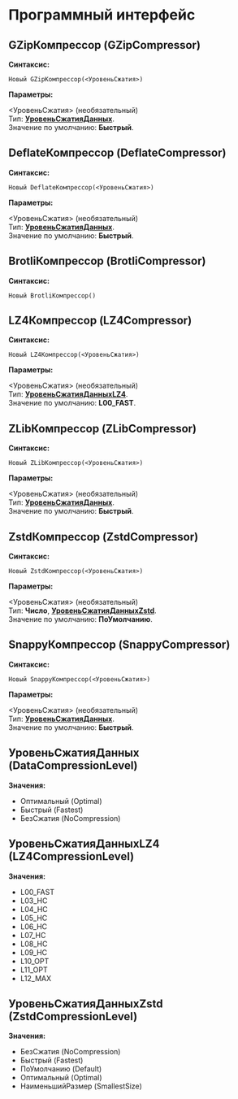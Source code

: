 # Программный интерфейс

## GZipКомпрессор (GZipCompressor)

**Синтаксис:**

```bsl
Новый GZipКомпрессор(<УровеньСжатия>)
```

**Параметры:**

<УровеньСжатия> (необязательный) </br>
Тип: [**УровеньСжатияДанных**](#уровеньсжатияданных-datacompressionlevel).</br>
Значение по умолчанию: **Быстрый**.


## DeflateКомпрессор (DeflateCompressor)

**Синтаксис:**

```bsl
Новый DeflateКомпрессор(<УровеньСжатия>)
```

**Параметры:**

<УровеньСжатия> (необязательный) </br>
Тип: [**УровеньСжатияДанных**](#уровеньсжатияданных-datacompressionlevel).</br>
Значение по умолчанию: **Быстрый**.


## BrotliКомпрессор (BrotliCompressor)

**Синтаксис:**

```bsl
Новый BrotliКомпрессор()
```


## LZ4Компрессор (LZ4Compressor)

**Синтаксис:**

```bsl
Новый LZ4Компрессор(<УровеньСжатия>)
```

**Параметры:**

<УровеньСжатия> (необязательный) </br>
Тип: [**УровеньСжатияДанныхLZ4**](#уровеньсжатияданныхlz4-lz4compressionlevel).</br>
Значение по умолчанию: **L00_FAST**.


## ZLibКомпрессор (ZLibCompressor)

**Синтаксис:**

```bsl
Новый ZLibКомпрессор(<УровеньСжатия>)
```

**Параметры:**

<УровеньСжатия> (необязательный) </br>
Тип: [**УровеньСжатияДанных**](#уровеньсжатияданных-datacompressionlevel).</br>
Значение по умолчанию: **Быстрый**.


## ZstdКомпрессор (ZstdCompressor)

**Синтаксис:**

```bsl
Новый ZstdКомпрессор(<УровеньСжатия>)
```

**Параметры:**

<УровеньСжатия> (необязательный) </br>
Тип:  **Число**, [**УровеньСжатияДанныхZstd**](#уровеньсжатияданныхzstd-zstdcompressionlevel).</br>
Значение по умолчанию: **ПоУмолчанию**.


## SnappyКомпрессор (SnappyCompressor)

**Синтаксис:**

```bsl
Новый SnappyКомпрессор(<УровеньСжатия>)
```

**Параметры:**

<УровеньСжатия> (необязательный) </br>
Тип: [**УровеньСжатияДанных**](#уровеньсжатияданных-datacompressionlevel).</br>
Значение по умолчанию: **Быстрый**.


## УровеньСжатияДанных (DataCompressionLevel)

**Значения:**
- Оптимальный (Optimal)
- Быстрый (Fastest)
- БезСжатия (NoCompression)


## УровеньСжатияДанныхLZ4 (LZ4CompressionLevel)

**Значения:**
- L00_FAST
- L03_HC
- L04_HC
- L05_HC
- L06_HC
- L07_HC
- L08_HC
- L09_HC
- L10_OPT
- L11_OPT
- L12_MAX


## УровеньСжатияДанныхZstd (ZstdCompressionLevel)

**Значения:**
- БезСжатия (NoCompression)
- Быстрый (Fastest)
- ПоУмолчанию (Default)
- Оптимальный (Optimal)
- НаименьшийРазмер (SmallestSize)
